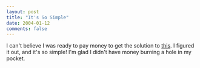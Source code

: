 ```yaml
---
layout: post
title: "It's So Simple"
date: 2004-01-12
comments: false
---
```

I can't believe I was ready to pay money to get the solution to [this][0]. I
figured it out, and it's so simple! I'm glad I didn't have money burning a
hole in my pocket.



[0]: http://www.cyberglass.co.uk/fishmovies/mindreader.php
